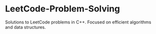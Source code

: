 # LeetCode-Problem-Solving
Solutions to LeetCode problems in C++. Focused on efficient algorithms and data structures.
